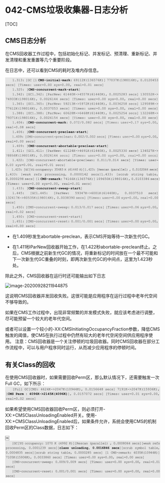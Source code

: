# 042-CMS垃圾收集器-日志分析

[TOC]

## CMS日志分析

在CMS回收器工作过程中，包括初始化标记、并发标记、预清理、重新标记、并发清理和重发重置等几个重要阶段。

在日志中，还可以看到CMS的耗时及堆内存信息。

<img src="../../../../assets/image-20200928211842563.png" alt="image-20200928211842563" style="zoom: 50%;" />

- 在1.409秒发生abortable-preclean，表示CMS开始等待一次新生代GC。

- 在1.411秒ParNew回收器开始工作，在1.422秒abortable-preclean终止。之后，CMS根据之前新生代GC的情况，将重新标记的时间放在一个最不可能和下一次新生代GC重叠的时刻，即两次新生代GC的中间点，这里为1.423秒处。

除此之外，CMS回收器在运行时还可能输出如下日志

![image-20200928211944875](../../../assets/image-20200928211944875.png)

这说明CMS回收器并发回收失败。这很可能是应用程序在运行过程中老年代空间不够导致的。

如果在CMS工作过程中，出现非常频繁的并发模式失败，就应该考虑进行调整，尽可能预留一个较大的老年代空间。

或者可以设置一个较小的-XX:CMSInitiatingOccupancyFraction参数，降低CMS触发的阈值，使CMS在执行过程中仍然有较大的老年代空闲空间供应用程序使用。
注意：CMS回收器是一个关注停顿的垃圾回收器。同时CMS回收器在部分工作流程中，可以与用户程序同时运行，从而减少应用程序的停顿时间。

## 有关Class的回收

在使用CMS回收器时，如果需要回收Perm区，那么默认情况下，还需要触发一次Full GC，如下所示：
![image-20200928211952327](../../../../assets/image-20200928211952327.png)

如果希望使用CMS回收器回收Perm区，则必须打开-XX:+CMSClassUnloadingEnabled开关。使用-XX:+CMSClassUnloadingEnabled后，如果条件允许，系统会使用CMS的机制回收Perm区的Class数据，日志如下：

￼![image-20200928211959606](../../../../assets/image-20200928211959606.png)

